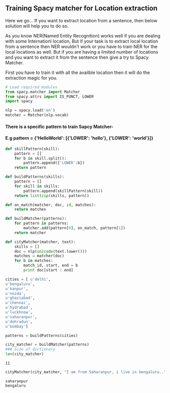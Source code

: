 
## Training Spacy matcher for Location extraction 

Here we go... 
If you want to extract location from a sentence, then below solution will help you to do so. 


As you know NER(Named Entity Recognition) works well if you are dealing with some Internationl location, But if your task is to extract local location from a sentence then NER wouldn't work or you have to train NER for the local locations as well. But if you are having a limited number of locations and you want to extract it from the sentence then give a try to Spacy Matcher.

First you have to train it with all the availble location then it will do the extraction magic for you.


```python
# Load required modules
from spacy.matcher import Matcher
from spacy.attrs import IS_PUNCT, LOWER
import spacy

nlp = spacy.load('en')
matcher = Matcher(nlp.vocab)
```

#### There is a specific pattern to train Sapcy Matcher- 

#### E.g pattern = {'HelloWorld': [{'LOWER': 'hello'}, {'LOWER': 'world'}]}


```python
def skillPattern(skill):
    pattern = []
    for b in skill.split():
        pattern.append({'LOWER':b})  
    return pattern

def buildPatterns(skills):
    pattern = []
    for skill in skills:
        pattern.append(skillPattern(skill))
    return list(zip(skills, pattern))
```


```python
def on_match(matcher, doc, id, matches):
    return matches

def buildMatcher(patterns):
    for pattern in patterns:
        matcher.add(pattern[0], on_match, pattern[1])
    return matcher
```


```python
def cityMatcher(matcher, text):
    skills = []
    doc = nlp(unicode(text.lower()))
    matches = matcher(doc)
    for b in matches:
        match_id, start, end = b
        print doc[start : end]
```


```python
cities = [ u'delhi',
u'bengaluru',
u'kanpur',
u'noida',
u'ghaziabad',
u'chennai',
u'hydrabad',
u'luckhnow',
u'saharanpur',
u'dehradun',
u'bombay']
```


```python
patterns = buildPatterns(cities)
```


```python
city_matcher = buildMatcher(patterns)
### Size of dictionary 
len(city_matcher)
```




    11




```python
cityMatcher(city_matcher, "I am from Saharanpur, i live in bengaluru..")
```

    saharanpur
    bengaluru
